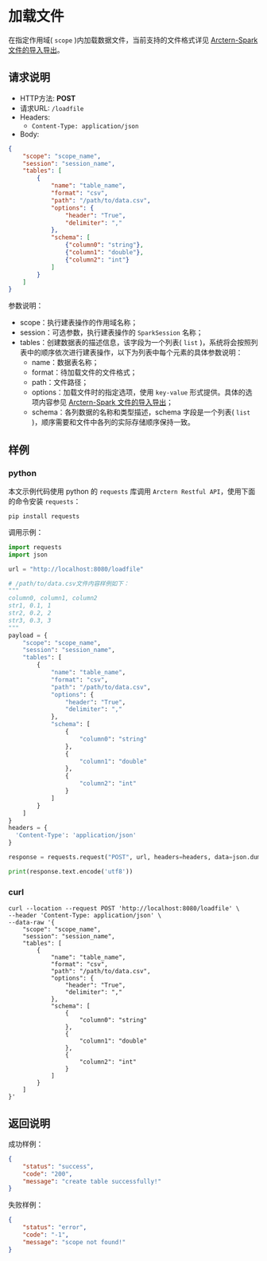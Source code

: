 # 加载文件

在指定作用域( `scope` )内加载数据文件，当前支持的文件格式详见 [Arctern-Spark 文件的导入导出](../../../spark/data_source/file_data.md)。

## 请求说明

- HTTP方法: **POST**
- 请求URL: `/loadfile`
- Headers:
    - `Content-Type: application/json`
- Body:
```json
{
    "scope": "scope_name",
    "session": "session_name", 
    "tables": [
        {
            "name": "table_name",
            "format": "csv",
            "path": "/path/to/data.csv",
            "options": {
                "header": "True",
                "delimiter": ","
            },
            "schema": [
                {"column0": "string"},
                {"column1": "double"},
                {"column2": "int"}
            ]
        }
    ]
}
```

参数说明：

- scope：执行建表操作的作用域名称；
- session：可选参数，执行建表操作的 `SparkSession` 名称；
- tables：创建数据表的描述信息，该字段为一个列表( `list` )，系统将会按照列表中的顺序依次进行建表操作，以下为列表中每个元素的具体参数说明：
    - name：数据表名称；
    - format：待加载文件的文件格式；
    - path：文件路径；
    - options：加载文件时的指定选项，使用 `key-value` 形式提供。具体的选项内容参见 [Arctern-Spark 文件的导入导出](../../../spark/data_source/file_data.md)；
    - schema：各列数据的名称和类型描述，schema 字段是一个列表( `list` )，顺序需要和文件中各列的实际存储顺序保持一致。

## 样例

### python

本文示例代码使用 python 的 `requests` 库调用 `Arctern Restful API`，使用下面的命令安装 `requests`：

```shell
pip install requests
```

调用示例：

```python
import requests
import json

url = "http://localhost:8080/loadfile"

# /path/to/data.csv文件内容样例如下：
"""
column0, column1, column2
str1, 0.1, 1
str2, 0.2, 2
str3, 0.3, 3
"""
payload = {
    "scope": "scope_name",
    "session": "session_name",
    "tables": [
        {
            "name": "table_name",
            "format": "csv",
            "path": "/path/to/data.csv",
            "options": {
                "header": "True",
                "delimiter": ","
            },
            "schema": [
                {
                    "column0": "string"
                },
                {
                    "column1": "double"
                },
                {
                    "column2": "int"
                }
            ]
        }
    ]
}
headers = {
  'Content-Type': 'application/json'
}

response = requests.request("POST", url, headers=headers, data=json.dumps(payload))

print(response.text.encode('utf8'))
```

### curl

```shell
curl --location --request POST 'http://localhost:8080/loadfile' \
--header 'Content-Type: application/json' \
--data-raw '{
    "scope": "scope_name",
    "session": "session_name",
    "tables": [
        {
            "name": "table_name",
            "format": "csv",
            "path": "/path/to/data.csv",
            "options": {
                "header": "True",
                "delimiter": ","
            },
            "schema": [
                {
                    "column0": "string"
                },
                {
                    "column1": "double"
                },
                {
                    "column2": "int"
                }
            ]
        }
    ]
}'
```

## 返回说明

成功样例：

```json
{
    "status": "success",
    "code": "200",
    "message": "create table successfully!"
}
```

失败样例：

```json
{
    "status": "error",
    "code": "-1",
    "message": "scope not found!"
}
```

